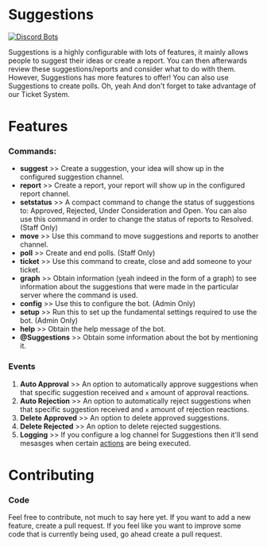 # Suggestions
[![Discord Bots](https://top.gg/api/widget/status/566616056165302282.svg)](https://top.gg/bot/566616056165302282)

Suggestions is a highly configurable with lots of features,
it mainly allows people to suggest their ideas or create a report.
You can then afterwards review these suggestions/reports and consider what to do with them.
However, Suggestions has more features to offer! You can also use Suggestions to create polls.
Oh, yeah And don't forget to take advantage of our Ticket System.


# Features

### Commands:
- **suggest** >> Create a suggestion, your idea will show up in the configured suggestion channel.
- **report** >> Create a report, your report will show up in the configured report channel.
- **setstatus** >> A compact command to change the status of suggestions to: Approved, Rejected, Under Consideration and Open.
  You can also use this command in order to change the status of reports to Resolved. (Staff Only)
- **move** >> Use this command to move suggestions and reports to another channel.
- **poll** >> Create and end polls. (Staff Only)
- **ticket** >> Use this command to create, close and add someone to your ticket.
- **graph** >> Obtain information (yeah indeed in the form of a graph) to see information about the suggestions
that were made in the particular server where the command is used.
- **config** >> Use this to configure the bot. (Admin Only)
- **setup** >> Run this to set up the fundamental settings required to use the bot. (Admin Only)
- **help** >> Obtain the help message of the bot.
- **@Suggestions** >> Obtain some information about the bot by mentioning it.

### Events
1. **Auto Approval** >> An option to automatically approve suggestions when that specific suggestion received and `x`
   amount of approval reactions.
2. **Auto Rejection** >> An option to automatically reject suggestions when that specific suggestion received and `x`
   amount of rejection reactions.
3. **Delete Approved** >> An option to delete approved suggestions.
4. **Delete Rejected** >> An option to delete rejected suggestions.
5. **Logging** >> If you configure a log channel for Suggestions then it'll send mesasges when
   certain [actions](https://github.com/jerskisnow/Suggestions/wiki/Logging) are being executed.
   

# Contributing

### Code
Feel free to contribute, not much to say here yet. If you want to add a new feature, create a pull request. If you feel
like you want to improve some code that is currently being used, go ahead create a pull request.
